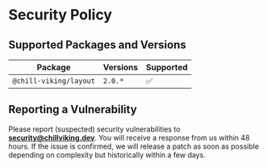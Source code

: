 # Security Policy

## Supported Packages and Versions

| Package                | Versions | Supported          |
|------------------------|----------|--------------------|
| `@chill-viking/layout` | `2.0.*`  | :white_check_mark: |

## Reporting a Vulnerability

Please report (suspected) security vulnerabilities to
**[security@chillviking.dev](mailto:security@chillviking.dev)**. You will receive a response from
us within 48 hours. If the issue is confirmed, we will release a patch as soon
as possible depending on complexity but historically within a few days.
